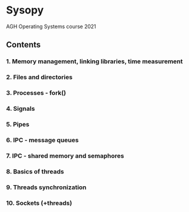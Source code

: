# Sysopy
AGH Operating Systems course 2021  

## Contents  

### 1. Memory management, linking libraries, time measurement  
### 2. Files and directories  
### 3. Processes - fork()  
### 4. Signals  
### 5. Pipes    
### 6. IPC - message queues  
### 7. IPC - shared memory and semaphores  
### 8. Basics of threads  
### 9. Threads synchronization  
### 10. Sockets (+threads)  
